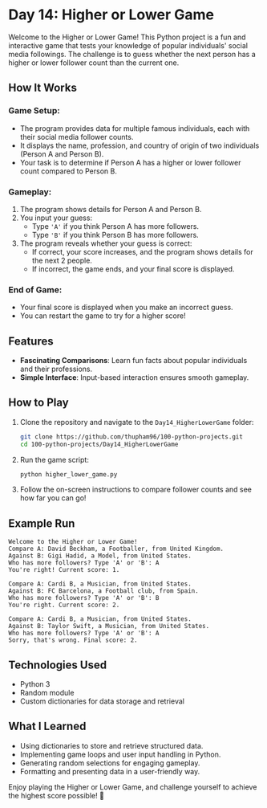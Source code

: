 # Day 14: Higher or Lower Game

Welcome to the Higher or Lower Game! This Python project is a fun and interactive game that tests your knowledge of popular individuals' social media followings. The challenge is to guess whether the next person has a higher or lower follower count than the current one.

## How It Works

### Game Setup:

- The program provides data for multiple famous individuals, each with their social media follower counts.
- It displays the name, profession, and country of origin of two individuals (Person A and Person B).
- Your task is to determine if Person A has a higher or lower follower count compared to Person B.

### Gameplay:

1. The program shows details for Person A and Person B.
2. You input your guess:
   - Type `'A'` if you think Person A has more followers.
   - Type `'B'` if you think Person B has more followers.
3. The program reveals whether your guess is correct:
   - If correct, your score increases, and the program shows details for the next 2 people.
   - If incorrect, the game ends, and your final score is displayed.

### End of Game:

- Your final score is displayed when you make an incorrect guess.
- You can restart the game to try for a higher score!

## Features

- **Fascinating Comparisons**: Learn fun facts about popular individuals and their professions.
- **Simple Interface**: Input-based interaction ensures smooth gameplay.

## How to Play

1. Clone the repository and navigate to the `Day14_HigherLowerGame` folder:
   ```bash
   git clone https://github.com/thupham96/100-python-projects.git
   cd 100-python-projects/Day14_HigherLowerGame
   ```

2. Run the game script:
   ```bash
   python higher_lower_game.py
   ```

3. Follow the on-screen instructions to compare follower counts and see how far you can go!

## Example Run

```plaintext
Welcome to the Higher or Lower Game!
Compare A: David Beckham, a Footballer, from United Kingdom.
Against B: Gigi Hadid, a Model, from United States.
Who has more followers? Type 'A' or 'B': A
You're right! Current score: 1.

Compare A: Cardi B, a Musician, from United States.
Against B: FC Barcelona, a Football club, from Spain.
Who has more followers? Type 'A' or 'B': B
You're right. Current score: 2.

Compare A: Cardi B, a Musician, from United States.
Against B: Taylor Swift, a Musician, from United States.
Who has more followers? Type 'A' or 'B': A
Sorry, that's wrong. Final score: 2.
```

## Technologies Used

- Python 3
- Random module
- Custom dictionaries for data storage and retrieval

## What I Learned

- Using dictionaries to store and retrieve structured data.
- Implementing game loops and user input handling in Python.
- Generating random selections for engaging gameplay.
- Formatting and presenting data in a user-friendly way.

Enjoy playing the Higher or Lower Game, and challenge yourself to achieve the highest score possible! 🎉
